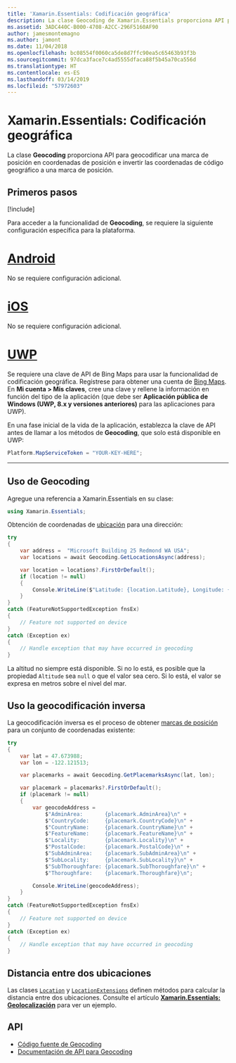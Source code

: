 ```yaml
---
title: 'Xamarin.Essentials: Codificación geográfica'
description: La clase Geocoding de Xamarin.Essentials proporciona API para geocodificar una marca de posición en coordenadas de posición e invertir las coordenadas de código geográfico a una marca de posición.
ms.assetid: 3ADC440C-B000-4708-A2CC-296F5160AF90
author: jamesmontemagno
ms.author: jamont
ms.date: 11/04/2018
ms.openlocfilehash: bc08554f0060ca5de8d7ffc90ea5c65463b93f3b
ms.sourcegitcommit: 97dca3face7c4ad5555dfaca88f5b45a70ca556d
ms.translationtype: HT
ms.contentlocale: es-ES
ms.lasthandoff: 03/14/2019
ms.locfileid: "57972603"
---
```

# <a name="xamarinessentials-geocoding"></a>Xamarin.Essentials: Codificación geográfica

La clase **Geocoding** proporciona API para geocodificar una marca de posición en coordenadas de posición e invertir las coordenadas de código geográfico a una marca de posición.

## <a name="get-started"></a>Primeros pasos

[!include[](~/essentials/includes/get-started.md)]

Para acceder a la funcionalidad de **Geocoding**, se requiere la siguiente configuración específica para la plataforma.

# <a name="androidtabandroid"></a>[Android](#tab/android)

No se requiere configuración adicional.

# <a name="iostabios"></a>[iOS](#tab/ios)

No se requiere configuración adicional.

# <a name="uwptabuwp"></a>[UWP](#tab/uwp)

Se requiere una clave de API de Bing Maps para usar la funcionalidad de codificación geográfica. Regístrese para obtener una cuenta de [Bing Maps](https://www.bingmapsportal.com/). En **Mi cuenta > Mis claves**, cree una clave y rellene la información en función del tipo de la aplicación (que debe ser **Aplicación pública de Windows (UWP, 8.x y versiones anteriores)** para las aplicaciones para UWP).

En una fase inicial de la vida de la aplicación, establezca la clave de API antes de llamar a los métodos de **Geocoding**, que solo está disponible en UWP:

```csharp
Platform.MapServiceToken = "YOUR-KEY-HERE";
```

-----

## <a name="using-geocoding"></a>Uso de Geocoding

Agregue una referencia a Xamarin.Essentials en su clase:

```csharp
using Xamarin.Essentials;
```

Obtención de coordenadas de [ubicación](xref:Xamarin.Essentials.Location) para una dirección:

```csharp
try
{
    var address =  "Microsoft Building 25 Redmond WA USA";
    var locations = await Geocoding.GetLocationsAsync(address);

    var location = locations?.FirstOrDefault();
    if (location != null)
    {
        Console.WriteLine($"Latitude: {location.Latitude}, Longitude: {location.Longitude}, Altitude: {location.Altitude}");
    }
}
catch (FeatureNotSupportedException fnsEx)
{
    // Feature not supported on device
}
catch (Exception ex)
{
    // Handle exception that may have occurred in geocoding
}
```

La altitud no siempre está disponible. Si no lo está, es posible que la propiedad `Altitude` sea `null` o que el valor sea cero. Si lo está, el valor se expresa en metros sobre el nivel del mar.

## <a name="using-reverse-geocoding"></a>Uso la geocodificación inversa

La geocodificación inversa es el proceso de obtener [marcas de posición](xref:Xamarin.Essentials.Placemark) para un conjunto de coordenadas existente:

```csharp
try
{
    var lat = 47.673988;
    var lon = -122.121513;

    var placemarks = await Geocoding.GetPlacemarksAsync(lat, lon);

    var placemark = placemarks?.FirstOrDefault();
    if (placemark != null)
    {
        var geocodeAddress =
            $"AdminArea:       {placemark.AdminArea}\n" +
            $"CountryCode:     {placemark.CountryCode}\n" +
            $"CountryName:     {placemark.CountryName}\n" +
            $"FeatureName:     {placemark.FeatureName}\n" +
            $"Locality:        {placemark.Locality}\n" +
            $"PostalCode:      {placemark.PostalCode}\n" +
            $"SubAdminArea:    {placemark.SubAdminArea}\n" +
            $"SubLocality:     {placemark.SubLocality}\n" +
            $"SubThoroughfare: {placemark.SubThoroughfare}\n" +
            $"Thoroughfare:    {placemark.Thoroughfare}\n";

        Console.WriteLine(geocodeAddress);
    }
}
catch (FeatureNotSupportedException fnsEx)
{
    // Feature not supported on device
}
catch (Exception ex)
{
    // Handle exception that may have occurred in geocoding
}
```

## <a name="distance-between-two-locations"></a>Distancia entre dos ubicaciones

Las clases [`Location`](xref:Xamarin.Essentials.Location) y [`LocationExtensions`](xref:Xamarin.Essentials.LocationExtensions) definen métodos para calcular la distancia entre dos ubicaciones. Consulte el artículo [**Xamarin.Essentials: Geolocalización**](geolocation.md#calculate-distance) para ver un ejemplo.

## <a name="api"></a>API

- [Código fuente de Geocoding](https://github.com/xamarin/Essentials/tree/master/Xamarin.Essentials/Geocoding)
- [Documentación de API para Geocoding](xref:Xamarin.Essentials.Geocoding)
